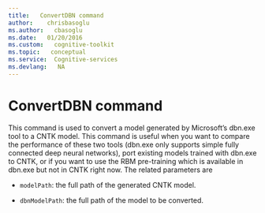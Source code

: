 ```yaml
---
title:   ConvertDBN command
author:    chrisbasoglu
ms.author:   cbasoglu
ms.date:   01/20/2016
ms.custom:   cognitive-toolkit
ms.topic:   conceptual
ms.service:  Cognitive-services
ms.devlang:   NA
---
```


# ConvertDBN command

This command is used to convert a model generated by Microsoft’s dbn.exe tool to a CNTK model. This command is useful when you want to compare the performance of these two tools (dbn.exe only supports simple fully connected deep neural networks), port existing models trained with dbn.exe to CNTK, or if you want to use the RBM pre-training which is available in dbn.exe but not in CNTK right now. The related parameters are
* `modelPath`: the full path of the generated CNTK model.

* `dbnModelPath`: the full path of the model to be converted.
